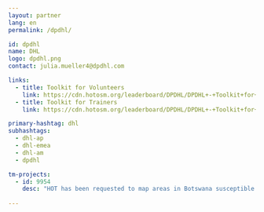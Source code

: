 ```yaml
---
layout: partner
lang: en
permalink: /dpdhl/

id: dpdhl
name: DHL
logo: dpdhl.png
contact: julia.mueller4@dpdhl.com

links:
  - title: Toolkit for Volunteers
    link: https://cdn.hotosm.org/leaderboard/DPDHL/DPDHL+-+Toolkit+for+Volunteers.zip
  - title: Toolkit for Trainers
    link: https://cdn.hotosm.org/leaderboard/DPDHL/DPDHL+-+Toolkit+for+Trainers.zip

primary-hashtag: dhl
subhashtags:
  - dhl-ap
  - dhl-emea
  - dhl-am
  - dpdhl

tm-projects:
  - id: 9954
    desc: "HOT has been requested to map areas in Botswana susceptible to, or identified as impacted, by the COVID-19 outbreak. Please join our global effort to help control this disease by mapping on this project."
    
---
```

